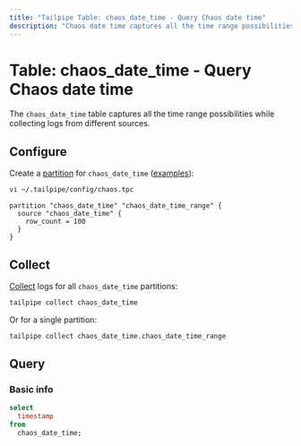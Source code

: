 ```yaml
---
title: "Tailpipe Table: chaos_date_time - Query Chaos date time"
description: "Chaos date time captures all the time range possibilities while collecting logs from different sources."
---
```


# Table: chaos_date_time - Query Chaos date time

The `chaos_date_time` table captures all the time range possibilities while collecting logs from different sources.

## Configure

Create a [partition](https://tailpipe.io/docs/manage/partition) for `chaos_date_time` ([examples](https://hub.tailpipe.io/plugins/turbot/chaos/tables/chaos_date_time#example-configurations)):

```sh
vi ~/.tailpipe/config/chaos.tpc
```

```hcl
partition "chaos_date_time" "chaos_date_time_range" {
  source "chaos_date_time" {
    row_count = 100
  }
}
```

## Collect

[Collect](https://tailpipe.io/docs/manage/collection) logs for all `chaos_date_time` partitions:

```sh
tailpipe collect chaos_date_time
```

Or for a single partition:

```sh
tailpipe collect chaos_date_time.chaos_date_time_range
```

## Query

### Basic info

```sql
select
  timestamp
from
  chaos_date_time;
```